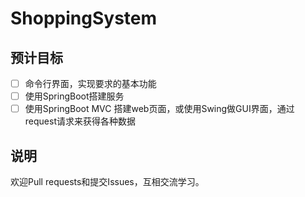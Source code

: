 # ShoppingSystem

## 预计目标
- [ ] 命令行界面，实现要求的基本功能
- [ ] 使用SpringBoot搭建服务
- [ ] 使用SpringBoot MVC 搭建web页面，或使用Swing做GUI界面，通过request请求来获得各种数据

## 说明
欢迎Pull requests和提交Issues，互相交流学习。
